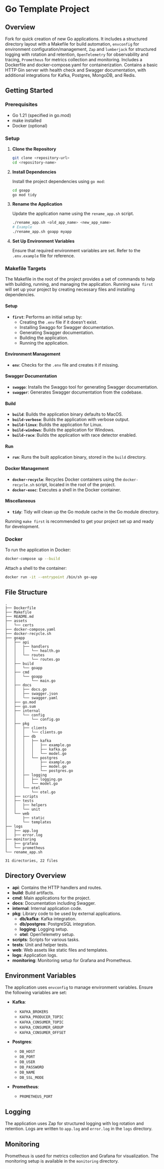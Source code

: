 # Go Template Project

## Overview

Fork for quick creation of new Go applications. It includes a structured directory layout with a Makefile for build automation, `envconfig` for environment configuration/management, `Zap` and `lumberjack` for structured logging with rotation and retention, `OpenTelemetry` for observability and tracing, `Prometheus` for metrics collection and monitoring. Includes a Dockerfile and docker-compose.yaml for containerization. Contains a basic HTTP Gin server with health check and Swagger documentation, with additional integrations for Kafka, Postgres, MongoDB, and Redis.

## Getting Started

### Prerequisites

- Go 1.21 (specified in go.mod)
- make installed
- Docker (optional)

### Setup

1. **Clone the Repository**

   ```bash
   git clone <repository-url>
   cd <repository-name>
   ```

2. **Install Dependencies**

   Install the project dependencies using `go mod`:

   ```bash
   cd goapp
   go mod tidy
   ```

3. **Rename the Application**

   Update the application name using the `rename_app.sh` script.

   ```bash
   ./rename_app.sh <old_app_name> <new_app_name>
   # Example
   ./rename_app.sh goapp myapp
   ```

4. **Set Up Environment Variables**

   Ensure that required environment variables are set. Refer to the `.env.example` file for reference.


### Makefile Targets

The Makefile in the root of the project provides a set of commands to help with building, running, and managing the application. Running `make first` will set up your project by creating necessary files and installing dependencies.

#### Setup

- **`first`**: Performs an initial setup by:
  - Creating the `.env` file if it doesn’t exist.
  - Installing Swaggo for Swagger documentation.
  - Generating Swagger documentation.
  - Building the application.
  - Running the application.

#### Environment Management

- **`env`**: Checks for the `.env` file and creates it if missing.

#### Swagger Documentation

- **`swaggo`**: Installs the Swaggo tool for generating Swagger documentation.
- **`swagger`**: Generates Swagger documentation from the codebase.

#### Build

- **`build`**: Builds the application binary defaults to MacOS.
- **`build-verbose`**: Builds the application with verbose output.
- **`build-linux`**: Builds the application for Linux.
- **`build-windows`**: Builds the application for Windows.
- **`build-race`**: Builds the application with race detector enabled.

#### Run

- **`run`**: Runs the built application binary, stored in the `build` directory.

#### Docker Management

- **`docker-recycle`**: Recycles Docker containers using the `docker-recycle.sh` script, located in the root of the project.
- **`docker-exec`**: Executes a shell in the Docker container.

#### Miscellaneous

- **`tidy`**: Tidy will clean up the Go module cache in the Go module directory.


Running `make first` is recommended to get your project set up and ready for development.

### Docker

To run the application in Docker:

```bash
docker-compose up --build
```

Attach a shell to the container:

```bash
docker run -it --entrypoint /bin/sh go-app
```

## File Structure

```
.
├── Dockerfile
├── Makefile
├── README.md
├── assets
│   └── certs
├── docker-compose.yaml
├── docker-recycle.sh
├── goapp
│   ├── api
│   │   ├── handlers
│   │   │   └── health.go
│   │   └── routes
│   │       └── routes.go
│   ├── build
│   │   └── goapp
│   ├── cmd
│   │   └── goapp
│   │       └── main.go
│   ├── docs
│   │   ├── docs.go
│   │   ├── swagger.json
│   │   └── swagger.yaml
│   ├── go.mod
│   ├── go.sum
│   ├── internal
│   │   └── config
│   │       └── config.go
│   ├── pkg
│   │   ├── clients
│   │   │   └── clients.go
│   │   ├── db
│   │   │   ├── kafka
│   │   │   │   ├── example.go
│   │   │   │   ├── kafka.go
│   │   │   │   └── model.go
│   │   │   └── postgres
│   │   │       ├── example.go
│   │   │       ├── model.go
│   │   │       └── postgres.go
│   │   ├── logging
│   │   │   ├── logging.go
│   │   │   └── model.go
│   │   └── otel
│   │       └── otel.go
│   ├── scripts
│   ├── tests
│   │   ├── helpers
│   │   └── unit
│   └── web
│       ├── static
│       └── templates
├── logs
│   ├── app.log
│   ├── error.log
├── monitoring
│   ├── grafana
│   └── prometheus
└── rename_app.sh

31 directories, 22 files
```

## Directory Overview

- **api**: Contains the HTTP handlers and routes.
- **build**: Build artifacts.
- **cmd**: Main applications for the project.
- **docs**: Documentation including Swagger.
- **internal**: Internal application code.
- **pkg**: Library code to be used by external applications.
  - **db/kafka**: Kafka integration.
  - **db/postgres**: PostgreSQL integration.
  - **logging**: Logging setup.
  - **otel**: OpenTelemetry setup.
- **scripts**: Scripts for various tasks.
- **tests**: Unit and helper tests.
- **web**: Web assets like static files and templates.
- **logs**: Application logs.
- **monitoring**: Monitoring setup for Grafana and Prometheus.

## Environment Variables

The application uses `envconfig` to manage environment variables. Ensure the following variables are set:

- **Kafka**:
  - `KAFKA_BROKERS`
  - `KAFKA_PRODUCER_TOPIC`
  - `KAFKA_CONSUMER_TOPIC`
  - `KAFKA_CONSUMER_GROUP`
  - `KAFKA_CONSUMER_OFFSET`

- **Postgres**:
  - `DB_HOST`
  - `DB_PORT`
  - `DB_USER`
  - `DB_PASSWORD`
  - `DB_NAME`
  - `DB_SSL_MODE`

- **Prometheus**:
  - `PROMETHEUS_PORT`

## Logging

The application uses Zap for structured logging with log rotation and retention. Logs are written to `app.log` and `error.log` in the `logs` directory.

## Monitoring

Prometheus is used for metrics collection and Grafana for visualization. The monitoring setup is available in the `monitoring` directory.